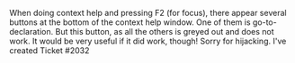 When doing context help and pressing F2 (for focus), there appear several buttons at the bottom of the context help window. One of them is go-to-declaration. But this button, as all the others is greyed out and does not work. It would be very useful if it did work, though!
Sorry for hijacking. I've created Ticket #2032
